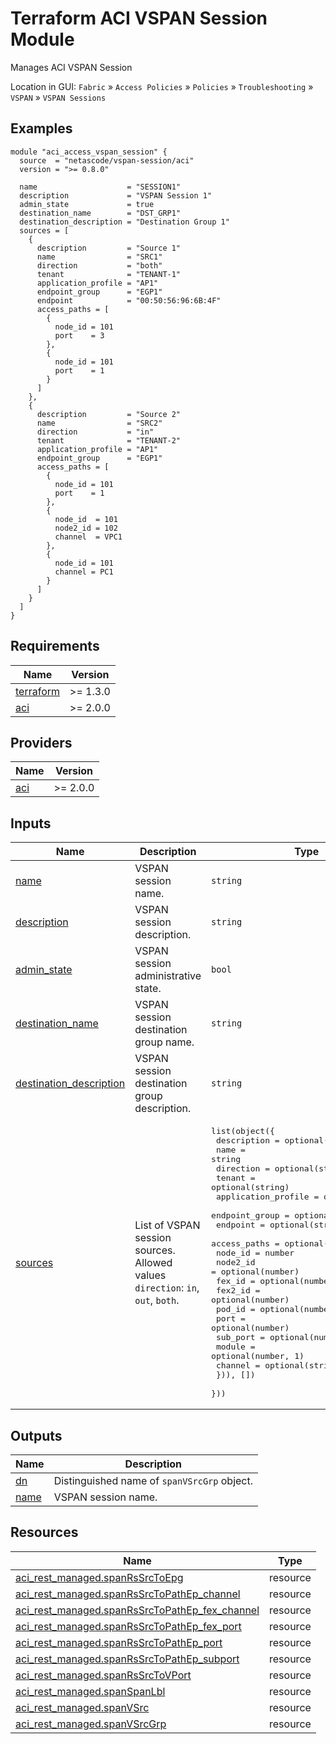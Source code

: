 <!-- BEGIN_TF_DOCS -->
# Terraform ACI VSPAN Session Module

Manages ACI VSPAN Session

Location in GUI:
`Fabric` » `Access Policies` » `Policies` » `Troubleshooting` » `VSPAN` » `VSPAN Sessions`

## Examples

```hcl
module "aci_access_vspan_session" {
  source  = "netascode/vspan-session/aci"
  version = ">= 0.8.0"

  name                    = "SESSION1"
  description             = "VSPAN Session 1"
  admin_state             = true
  destination_name        = "DST_GRP1"
  destination_description = "Destination Group 1"
  sources = [
    {
      description         = "Source 1"
      name                = "SRC1"
      direction           = "both"
      tenant              = "TENANT-1"
      application_profile = "AP1"
      endpoint_group      = "EGP1"
      endpoint            = "00:50:56:96:6B:4F"
      access_paths = [
        {
          node_id = 101
          port    = 3
        },
        {
          node_id = 101
          port    = 1
        }
      ]
    },
    {
      description         = "Source 2"
      name                = "SRC2"
      direction           = "in"
      tenant              = "TENANT-2"
      application_profile = "AP1"
      endpoint_group      = "EGP1"
      access_paths = [
        {
          node_id = 101
          port    = 1
        },
        {
          node_id  = 101
          node2_id = 102
          channel  = VPC1
        },
        {
          node_id = 101
          channel = PC1
        }
      ]
    }
  ]
}
```

## Requirements

| Name | Version |
|------|---------|
| <a name="requirement_terraform"></a> [terraform](#requirement\_terraform) | >= 1.3.0 |
| <a name="requirement_aci"></a> [aci](#requirement\_aci) | >= 2.0.0 |

## Providers

| Name | Version |
|------|---------|
| <a name="provider_aci"></a> [aci](#provider\_aci) | >= 2.0.0 |

## Inputs

| Name | Description | Type | Default | Required |
|------|-------------|------|---------|:--------:|
| <a name="input_name"></a> [name](#input\_name) | VSPAN session name. | `string` | n/a | yes |
| <a name="input_description"></a> [description](#input\_description) | VSPAN session description. | `string` | `""` | no |
| <a name="input_admin_state"></a> [admin\_state](#input\_admin\_state) | VSPAN session administrative state. | `bool` | `true` | no |
| <a name="input_destination_name"></a> [destination\_name](#input\_destination\_name) | VSPAN session destination group name. | `string` | n/a | yes |
| <a name="input_destination_description"></a> [destination\_description](#input\_destination\_description) | VSPAN session destination group description. | `string` | `""` | no |
| <a name="input_sources"></a> [sources](#input\_sources) | List of VSPAN session sources. Allowed values `direction`: `in`, `out`, `both`. | <pre>list(object({<br>    description         = optional(string, "")<br>    name                = string<br>    direction           = optional(string, "both")<br>    tenant              = optional(string)<br>    application_profile = optional(string)<br>    endpoint_group      = optional(string)<br>    endpoint            = optional(string)<br>    access_paths = optional(list(object({<br>      node_id  = number<br>      node2_id = optional(number)<br>      fex_id   = optional(number)<br>      fex2_id  = optional(number)<br>      pod_id   = optional(number, 1)<br>      port     = optional(number)<br>      sub_port = optional(number)<br>      module   = optional(number, 1)<br>      channel  = optional(string)<br>    })), [])<br>  }))</pre> | `[]` | no |

## Outputs

| Name | Description |
|------|-------------|
| <a name="output_dn"></a> [dn](#output\_dn) | Distinguished name of `spanVSrcGrp` object. |
| <a name="output_name"></a> [name](#output\_name) | VSPAN session name. |

## Resources

| Name | Type |
|------|------|
| [aci_rest_managed.spanRsSrcToEpg](https://registry.terraform.io/providers/CiscoDevNet/aci/latest/docs/resources/rest_managed) | resource |
| [aci_rest_managed.spanRsSrcToPathEp_channel](https://registry.terraform.io/providers/CiscoDevNet/aci/latest/docs/resources/rest_managed) | resource |
| [aci_rest_managed.spanRsSrcToPathEp_fex_channel](https://registry.terraform.io/providers/CiscoDevNet/aci/latest/docs/resources/rest_managed) | resource |
| [aci_rest_managed.spanRsSrcToPathEp_fex_port](https://registry.terraform.io/providers/CiscoDevNet/aci/latest/docs/resources/rest_managed) | resource |
| [aci_rest_managed.spanRsSrcToPathEp_port](https://registry.terraform.io/providers/CiscoDevNet/aci/latest/docs/resources/rest_managed) | resource |
| [aci_rest_managed.spanRsSrcToPathEp_subport](https://registry.terraform.io/providers/CiscoDevNet/aci/latest/docs/resources/rest_managed) | resource |
| [aci_rest_managed.spanRsSrcToVPort](https://registry.terraform.io/providers/CiscoDevNet/aci/latest/docs/resources/rest_managed) | resource |
| [aci_rest_managed.spanSpanLbl](https://registry.terraform.io/providers/CiscoDevNet/aci/latest/docs/resources/rest_managed) | resource |
| [aci_rest_managed.spanVSrc](https://registry.terraform.io/providers/CiscoDevNet/aci/latest/docs/resources/rest_managed) | resource |
| [aci_rest_managed.spanVSrcGrp](https://registry.terraform.io/providers/CiscoDevNet/aci/latest/docs/resources/rest_managed) | resource |
<!-- END_TF_DOCS -->